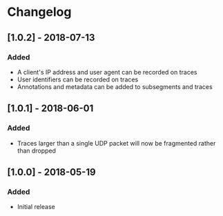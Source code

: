 # Changelog

## [1.0.2] - 2018-07-13
### Added
- A client's IP address and user agent can be recorded on traces
- User identifiers can be recorded on traces
- Annotations and metadata can be added to subsegments and traces

## [1.0.1] - 2018-06-01
### Added
- Traces larger than a single UDP packet will now be fragmented rather than dropped

## [1.0.0] - 2018-05-19
### Added
- Initial release
